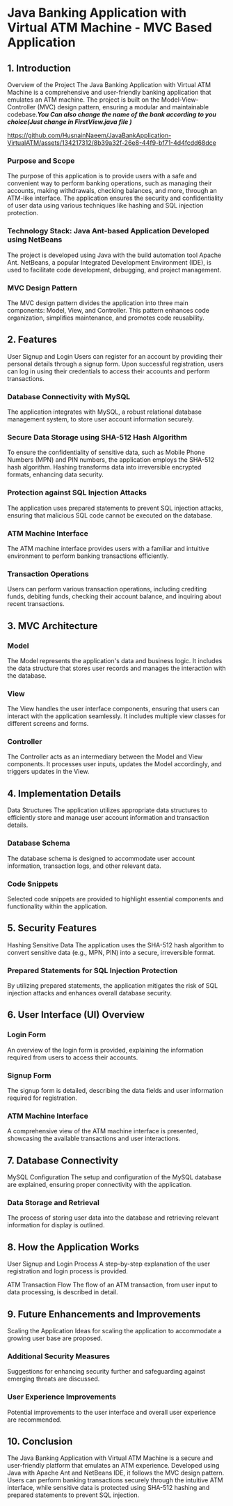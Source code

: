 # Java Banking Application with Virtual ATM Machine - MVC Based Application

## **1. Introduction**
Overview of the Project
The Java Banking Application with Virtual ATM Machine is a comprehensive and user-friendly banking application that emulates an ATM machine. The project is built on the Model-View-Controller (MVC) design pattern, ensuring a modular and maintainable codebase.***You Can also change the name of the bank according to you choice(Just change in FirstView.java file )***

https://github.com/HusnainNaeem/JavaBankApplication-VirtualATM/assets/134217312/8b39a32f-26e8-44f9-bf71-4d4fcdd68dce

### Purpose and Scope
The purpose of this application is to provide users with a safe and convenient way to perform banking operations, such as managing their accounts, making withdrawals, checking balances, and more, through an ATM-like interface. The application ensures the security and confidentiality of user data using various techniques like hashing and SQL injection protection.

### Technology Stack: Java Ant-based Application Developed using NetBeans
The project is developed using Java with the build automation tool Apache Ant. NetBeans, a popular Integrated Development Environment (IDE), is used to facilitate code development, debugging, and project management.

### MVC Design Pattern
The MVC design pattern divides the application into three main components: Model, View, and Controller. This pattern enhances code organization, simplifies maintenance, and promotes code reusability.

## **2. Features**
User Signup and Login
Users can register for an account by providing their personal details through a signup form. Upon successful registration, users can log in using their credentials to access their accounts and perform transactions.

### Database Connectivity with MySQL
The application integrates with MySQL, a robust relational database management system, to store user account information securely.

### Secure Data Storage using SHA-512 Hash Algorithm
To ensure the confidentiality of sensitive data, such as Mobile Phone Numbers (MPN) and PIN numbers, the application employs the SHA-512 hash algorithm. Hashing transforms data into irreversible encrypted formats, enhancing data security.

### Protection against SQL Injection Attacks
The application uses prepared statements to prevent SQL injection attacks, ensuring that malicious SQL code cannot be executed on the database.

### ATM Machine Interface
The ATM machine interface provides users with a familiar and intuitive environment to perform banking transactions efficiently.

### Transaction Operations
Users can perform various transaction operations, including crediting funds, debiting funds, checking their account balance, and inquiring about recent transactions.

## 3. **MVC Architecture**
### Model
The Model represents the application's data and business logic. It includes the data structure that stores user records and manages the interaction with the database.

### View
The View handles the user interface components, ensuring that users can interact with the application seamlessly. It includes multiple view classes for different screens and forms.

### Controller
The Controller acts as an intermediary between the Model and View components. It processes user inputs, updates the Model accordingly, and triggers updates in the View.

## **4. Implementation Details**
Data Structures
The application utilizes appropriate data structures to efficiently store and manage user account information and transaction details.

### Database Schema
The database schema is designed to accommodate user account information, transaction logs, and other relevant data.

### Code Snippets
Selected code snippets are provided to highlight essential components and functionality within the application.

## **5. Security Features**
Hashing Sensitive Data
The application uses the SHA-512 hash algorithm to convert sensitive data (e.g., MPN, PIN) into a secure, irreversible format.

### Prepared Statements for SQL Injection Protection
By utilizing prepared statements, the application mitigates the risk of SQL injection attacks and enhances overall database security.

## **6. User Interface (UI) Overview**
### Login Form
An overview of the login form is provided, explaining the information required from users to access their accounts.

### Signup Form
The signup form is detailed, describing the data fields and user information required for registration.

### ATM Machine Interface
A comprehensive view of the ATM machine interface is presented, showcasing the available transactions and user interactions.

## **7. Database Connectivity**
MySQL Configuration
The setup and configuration of the MySQL database are explained, ensuring proper connectivity with the application.

### Data Storage and Retrieval
The process of storing user data into the database and retrieving relevant information for display is outlined.

## **8. How the Application Works**
User Signup and Login Process
A step-by-step explanation of the user registration and login process is provided.

ATM Transaction Flow
The flow of an ATM transaction, from user input to data processing, is described in detail.

## **9. Future Enhancements and Improvements**
Scaling the Application
Ideas for scaling the application to accommodate a growing user base are proposed.

### Additional Security Measures
Suggestions for enhancing security further and safeguarding against emerging threats are discussed.

### User Experience Improvements
Potential improvements to the user interface and overall user experience are recommended.

## **10. Conclusion**
The Java Banking Application with Virtual ATM Machine is a secure and user-friendly platform that emulates an ATM experience. Developed using Java with Apache Ant and NetBeans IDE, it follows the MVC design pattern. Users can perform banking transactions securely through the intuitive ATM interface, while sensitive data is protected using SHA-512 hashing and prepared statements to prevent SQL injection.

